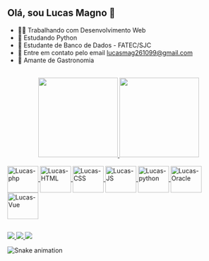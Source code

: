 ## Olá, sou Lucas Magno 👋

 - 👨‍💻 Trabalhando com Desenvolvimento Web
 - 🐍 Estudando Python
 - 🎲 Estudante de Banco de Dados - FATEC/SJC
 - 📧 Entre em contato pelo email lucasmag261099@gmail.com
 - 🍔 Amante de Gastronomia
 
 <br>

<div align = "center">
  <a href="https://github.com/lucasmag26">
  <img height = "180em" src = "https://github-readme-stats.vercel.app/api?username=lucasmag26&show_icons=true&theme=dracula&include_all_commits=true&count_private=true" />
  <img height = "180em" src = "https://github-readme-stats.vercel.app/api/top-langs/?username=lucasmag26&layout=compact&langs_count=7&theme=dracula" />
</div>


 <div style = "display: inline_block; margin: 0 auto;"> <br>
  <img  align = "center" alt = "Lucas-php" height = "60" width = "70" src = "https://cdn.jsdelivr.net/gh/devicons/devicon/icons/php/php-original.svg" />
  <img  align = "center" alt = "Lucas-HTML" height = "60" width = "70" src = "https://cdn.jsdelivr.net/gh/devicons/devicon/icons/html5/html5-original-wordmark.svg" />
  <img  align = "center" alt = "Lucas-CSS" height = "60" width = "70" src = "https://cdn.jsdelivr.net/gh/devicons/devicon/icons/css3/css3-original-wordmark.svg" />
  <img  align = "center" alt = "Lucas-JS" height = "60" width = "70" src = "https://cdn.jsdelivr.net/gh/devicons/devicon/icons/javascript/javascript-plain.svg" />
  <img  align = "center" alt = "Lucas-python" height = "60" width = "70" src = "https://cdn.jsdelivr.net/gh/devicons/devicon/icons/python/python-original.svg" />
  <img  align = "center" alt = "Lucas-Oracle" height = "60" width = "70" src = "https://cdn.jsdelivr.net/gh/devicons/devicon/icons/oracle/oracle-original.svg" />
  <img  align = "center" alt = "Lucas-Vue" height = "60" width = "70" src = "https://cdn.jsdelivr.net/gh/devicons/devicon/icons/vuejs/vuejs-original-wordmark.svg" />
</div>
  
  ##
  
  <div> 
  <a href="mailto:lucasmag261099@gmail.com" target="_blank"> <img src = "https://img.shields.io/badge/Gmail-D14836?style=for-the-badge&logo=gmail&logoColor=white"> </a>
  <a href="https://www.linkedin.com/in/lucas-magno-6a5765137" target="_blank"> <img src = "https://img.shields.io/badge/LinkedIn-0077B5?style=for-the-badge&logo=linkedin&logoColor=white"> </a>
  <a href="https://instagram.com/lucasmagno26" target="_blank"> <img src = "https://img.shields.io/badge/Instagram-E4405F?style=for-the-badge&logo=instagram&logoColor=white"> </a> 
 
  ![Snake animation](https://github.com/lucasmag26/lucasmag26/blob/output/github-contribution-grid-snake.svg)  

 
 </div>
